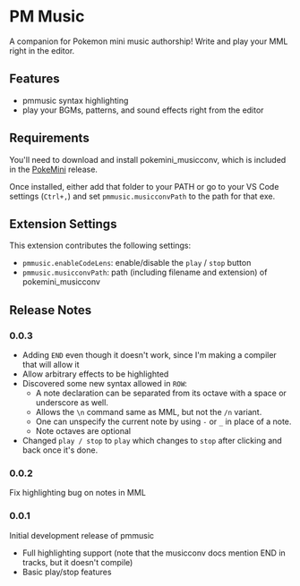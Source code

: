 # PM Music

A companion for Pokemon mini music authorship! Write and play your MML right in the editor.

## Features

* pmmusic syntax highlighting
* play your BGMs, patterns, and sound effects right from the editor

## Requirements

You'll need to download and install pokemini_musicconv, which is included in the [PokeMini](https://sourceforge.net/p/pokemini/) release.

Once installed, either add that folder to your PATH or go to your VS Code settings (`Ctrl+,`) and set `pmmusic.musicconvPath` to the path for that exe.

## Extension Settings

This extension contributes the following settings:

* `pmmusic.enableCodeLens`: enable/disable the `play` / `stop` button
* `pmmusic.musicconvPath`: path (including filename and extension) of pokemini_musicconv

## Release Notes

### 0.0.3

* Adding `END` even though it doesn't work, since I'm making a compiler that will allow it
* Allow arbitrary effects to be highlighted
* Discovered some new syntax allowed in `ROW`:
  * A note declaration can be separated from its octave with a space or underscore as well.
  * Allows the `\n` command same as MML, but not the `/n` variant.
  * One can unspecify the current note by using `-` or `_` in place of a note.
  * Note octaves are optional
* Changed `play / stop` to `play` which changes to `stop` after clicking and back once it's done.

### 0.0.2

Fix highlighting bug on notes in MML

### 0.0.1

Initial development release of pmmusic

* Full highlighting support (note that the musicconv docs mention END in tracks, but it doesn't compile)
* Basic play/stop features
